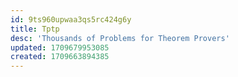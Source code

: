 ```yaml
---
id: 9ts960upwaa3qs5rc424g6y
title: Tptp
desc: 'Thousands of Problems for Theorem Provers'
updated: 1709679953085
created: 1709663894385
---
```

